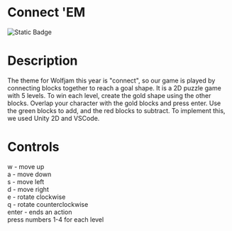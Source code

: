 # Connect 'EM #

![Static Badge](https://img.shields.io/badge/Contributors%20-%20four-blue)


# Description #
The theme for Wolfjam this year is "connect", so our game is played by connecting blocks together to reach a goal shape. It is a 2D puzzle game with 5 levels. To win each level, create the gold shape using the other blocks. Overlap your character with the gold blocks and press enter. Use the green blocks to add, and the red blocks to subtract. To implement this, we used Unity 2D and VSCode.

# Controls #

w - move up <br/>
a - move down <br/>
s - move left <br/>
d - move right <br/>
e - rotate clockwise <br/> 
q - rotate counterclockwise <br/>
enter - ends an action <br/>
press numbers 1-4 for each level
